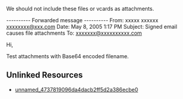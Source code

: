 We should not include these files or vcards as attachments.

---------- Forwarded message ----------
From: xxxxx xxxxxx <xxxxxxxx@xxx.com>
Date: May 8, 2005 1:17 PM
Subject: Signed email causes file attachments
To: xxxxxxx@xxxxxxxxxx.com


Hi,

Test attachments with Base64 encoded filename.



## Unlinked Resources

- [unnamed_4737819096da4dacb2ff5d2a386ecbe0](./unnamed_4737819096da4dacb2ff5d2a386ecbe0)